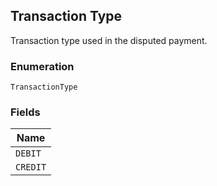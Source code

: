 ## Transaction Type

Transaction type used in the disputed payment.

### Enumeration

`TransactionType`

### Fields

| Name |
|  --- |
| `DEBIT` |
| `CREDIT` |

